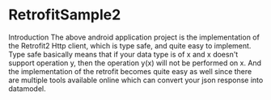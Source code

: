 # RetrofitSample2

Introduction
The above android application project  is the implementation of the Retrofit2 Http client, which is type safe, and quite easy to implement.  Type safe basically means that if your data type is of x and x doesn't support operation y, then the operation y(x) will not be performed on x.  And the implementation of the retrofit becomes quite easy as well since there are multiple tools available online which can convert your json response into datamodel. 


